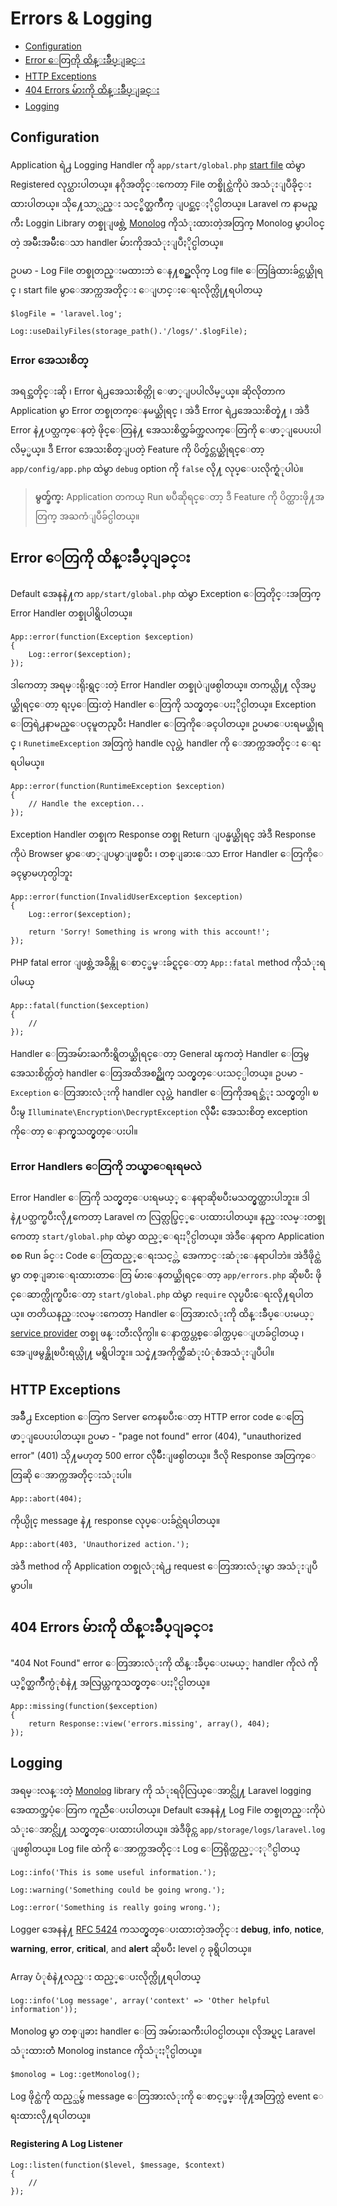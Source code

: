 # Errors & Logging

- [Configuration](#configuration)
- [Error ေတြကို ထိန္းခ်ဳပ္ျခင္း](#handling-errors)
- [HTTP Exceptions](#http-exceptions)
- [404 Errors မ်ားကို ထိန္းခ်ဳပ္ျခင္း](#handling-404-errors)
- [Logging](#logging)

<a name="configuration"></a>
## Configuration

Application ရဲ႕ Logging Handler ကို `app/start/global.php` [start file](lifecycle#start-files) ထဲမွာ Registered လုပ္ထားပါတယ္။ နဂိုအတိုင္းကေတာ့ File တစ္ဖိုင္ထဲကိုပဲ အသံုးျပဳခိုင္းထားပါတယ္။ သို႔ေသာ္လည္း သင့္စိတ္ႀကိဳက္ ျပင္ဆင္ႏိုင္ပါတယ္။ Laravel က နာမည္ႀကီး  Loggin Library တစ္ခုျဖစ္တဲ့ [Monolog](https://github.com/Seldaek/monolog.md) ကိုသံုးထားတဲ့အတြက္  Monolog မွာပါဝင္တဲ့ အမ်ိဳးအမ်ိဳးေသာ handler မ်ားကိုအသံုးျပဳႏိုင္ပါတယ္။

ဥပမာ - Log File တစ္ခုတည္းမထားဘဲ ေန႔စဥ္အလိုက္ Log file ေတြခြဲထားခ်င္တယ္ဆိုရင္ ၊ start file မွာေအာက္ကအတိုင္း ေျပာင္းေရးလိုက္လို႔ရပါတယ္

	$logFile = 'laravel.log';

	Log::useDailyFiles(storage_path().'/logs/'.$logFile);

### Error အေသးစိတ္

အရင္အတိုင္းဆို ၊ Error ရဲ႕အေသးစိတ္ကို ေဖာ္ျပပါလိမ့္မယ္။ ဆိုလိုတာက Application မွာ Error တစ္ခုတက္ေနမယ္ဆိုရင္ ၊ အဲဒီ Error ရဲ႕အေသးစိတ္နဲ႔ ၊ အဲဒီ Error နဲ႔ပတ္သက္ေနတဲ့ ဖိုင္ေတြနဲ႔ အေသးစိတ္အခ်က္အလက္ေတြကို ေဖာ္ျပေပးပါလိမ့္မယ္။ ဒီ Error အေသးစိတ္ျပတဲ့ Feature ကို ပိတ္ခ်င္တယ္ဆိုရင္ေတာ့ `app/config/app.php` ထဲမွာ `debug` option ကို `false` လို႔ လုပ္ေပးလိုက္ရံုပါပဲ။

> **မွတ္ခ်က္:** Application တကယ္ Run ၿပီဆိုရင္ေတာ့ ဒီ Feature ကို ပိတ္ထားဖို႔အတြက္ အႀကံျပဳခ်င္ပါတယ္။

<a name="handling-errors"></a>
## Error ေတြကို ထိန္းခ်ဳပ္ျခင္း

Default အေနနဲ႔က `app/start/global.php` ထဲမွာ Exception ေတြတိုင္းအတြက္ Error Handler တစ္ခုပါရွိပါတယ္။

	App::error(function(Exception $exception)
	{
		Log::error($exception);
	});

ဒါကေတာ့ အရမ္းရိုးရွင္းတဲ့ Error Handler တစ္ခုပဲျဖစ္ပါတယ္။ တကယ္လို႔ လိုအပ္မယ္ဆိုရင္ေတာ့ ရႈပ္ေထြးတဲ့ Handler ေတြကို သတ္မွတ္ေပးႏိုင္ပါတယ္။ Exception ေတြရဲ႕နာမည္ေပၚမူတည္ၿပီး Handler ေတြကိုေခၚပါတယ္။ ဥပမာေပးရမယ္ဆိုရင္ ၊ `RunetimeException` အတြက္ပဲ handle လုပ္တဲ့ handler ကို ေအာက္ကအတိုင္း ေရးရပါမယ္။

	App::error(function(RuntimeException $exception)
	{
		// Handle the exception...
	});

Exception Handler တစ္ခုက Response တစ္ခု Return ျပန္မယ္ဆိုရင္ အဲဒီ Response ကိုပဲ Browser မွာေဖာ္ျပမွာျဖစ္ၿပီး ၊ တစ္ျခားေသာ Error Handler ေတြကိုေခၚမွာမဟုတ္ပါဘူး

	App::error(function(InvalidUserException $exception)
	{
		Log::error($exception);

		return 'Sorry! Something is wrong with this account!';
	});

PHP fatal error ျဖစ္တဲ့အခ်ိန္ကို ေစာင့္ဖမ္းခ်င္ရင္ေတာ့ `App::fatal` method ကိုသံုးရပါမယ္

	App::fatal(function($exception)
	{
		//
	});

Handler ေတြအမ်ားႀကီးရွိတယ္ဆိုရင္ေတာ့ General ၾကတဲ့ Handler ေတြမွ အေသးစိတ္က်တဲ့ handler ေတြအထိအစဥ္လိုက္ သတ္မွတ္ေပးသင့္ပါတယ္။ ဥပမာ - `Exception` ေတြအားလံုးကို handler လုပ္တဲ့ handler ေတြကိုအရင္ဆံုး သတ္မွတ္ပါ၊ ၿပီးမွ `Illuminate\Encryption\DecryptException` လိုမ်ိဳး အေသးစိတ္ exception ကိုေတာ့ ေနာက္မွသတ္မွတ္ေပးပါ။

### Error Handlers ေတြကို ဘယ္မွာေရးရမလဲ

Error Handler ေတြကို သတ္မွတ္ေပးရမယ့္ ေနရာဆိုၿပီးမသတ္မွတ္ထားပါဘူး။ ဒါနဲ႔ပတ္သက္ၿပီးလို႔ကေတာ့ Laravel က လြတ္လပ္ခြင့္ေပးထားပါတယ္။ နည္းလမ္းတစ္ခုကေတာ့ `start/global.php` ထဲမွာ ထည့္ေရးႏိုင္ပါတယ္။ အဲဒီေနရာက Application စစ Run ခ်င္း Code ေတြထည့္ေရးသင့္တဲ့ အေကာင္းဆံုးေနရာပါဘဲ။ အဲဒီဖိုင္ထဲမွာ တစ္ျခားေရးထားတာေတြ မ်ားေနတယ္ဆိုရင္ေတာ့ `app/errors.php` ဆိုၿပီး ဖိုင္ေဆာက္လိုက္ၿပီးေတာ့ `start/global.php` ထဲမွာ `require` လုပ္ၿပီးေရးလို႔ရပါတယ္။ တတိယနည္းလမ္းကေတာ့ Handler ေတြအားလံုးကို ထိန္းခ်ဳပ္ေပးမယ့္ [service provider](ioc#service-providers.md) တစ္ခု ဖန္းတီးလိုက္ပါ။ ေနာက္ထပ္တစ္ေခါက္ထပ္ေျပာခ်င္ပါတယ္ ၊ အေျဖမွန္ဆိုၿပီးရယ္လို႔ မရွိပါဘူး။ သင္နဲ႔အကိုက္ညီဆံုးပံုစံအသံုးျပဳပါ။

<a name="http-exceptions"></a>
## HTTP Exceptions

အခ်ိဳ႕ Exception ေတြက Server ကေနၿပီးေတာ့ HTTP error code ေတြေဖာ္ျပေပးပါတယ္။ ဥပမာ - "page not found" error (404), "unauthorized error" (401) သို႔မဟုတ္ 500 error လိုမ်ိဳးျဖစ္ပါတယ္။ ဒီလို Response အတြက္ေတြဆို ေအာက္ကအတိုင္းသံုးပါ။

	App::abort(404);

ကိုယ္ပိုင္ message နဲ႔ response လုပ္ေပးခ်င္လဲရပါတယ္။

	App::abort(403, 'Unauthorized action.');

အဲဒီ method ကို Application တစ္ခုလံုးရဲ႕ request ေတြအားလံုးမွာ အသံုးျပဳမွာပါ။

<a name="handling-404-errors"></a>
## 404 Errors မ်ားကို ထိန္းခ်ဳပ္ျခင္း

"404 Not Found" error ေတြအားလံုးကို ထိန္းခ်ဳပ္ေပးမယ့္ handler ကိုလဲ ကိုယ့္စိတ္ႀကိဳက္ပံုစံနဲ႔ အလြယ္တကူသတ္မွတ္ေပးႏိုင္ပါတယ္။

	App::missing(function($exception)
	{
		return Response::view('errors.missing', array(), 404);
	});

<a name="logging"></a>
## Logging

အရမ္းလန္းတဲ့ [Monolog](http://github.com/seldaek/monolog) library ကို သံုးရပိုလြယ္ေအာင္လို႔ Laravel logging အေထာက္အပံ့ေတြက ကူညီေပးပါတယ္။ Default အေနနဲ႔ Log File တစ္ခုတည္းကိုပဲ သံုးေအာင္လို႔ သတ္မွတ္ေပးထားပါတယ္။ အဲဒီဖိုင္က `app/storage/logs/laravel.log` ျဖစ္ပါတယ္။ Log file ထဲကို ေအာက္ကအတိုင္း Log ေတြရိုက္ထည့္ႏုိင္ပါတယ္

	Log::info('This is some useful information.');

	Log::warning('Something could be going wrong.');

	Log::error('Something is really going wrong.');

Logger အေနနဲ႔  [RFC 5424](http://tools.ietf.org/html/rfc5424) ကသတ္မွတ္ေပးထားတဲ့အတိုင္း **debug**, **info**, **notice**, **warning**, **error**, **critical**, and **alert** ဆိုၿပီး level ၇ ခုရွိပါတယ္။


Array ပံုစံနဲ႔လည္း ထည့္ေပးလိုက္လို႔ရပါတယ္

	Log::info('Log message', array('context' => 'Other helpful information'));

Monolog မွာ တစ္ျခား handler ေတြ အမ်ားႀကီးပါဝင္ပါတယ္။ လိုအပ္ရင္ Laravel သံုးထားတဲံ Monolog instance ကိုသံုးႏိုင္ပါတယ္။

	$monolog = Log::getMonolog();

Log ဖိုင္ထဲကို ထည့္သမွ် message ေတြအားလံုးကို ေစာင့္ဖမ္းဖို႔အတြက္လဲ event ေရးထားလို႔ရပါတယ္။

#### Registering A Log Listener

	Log::listen(function($level, $message, $context)
	{
		//
	});
